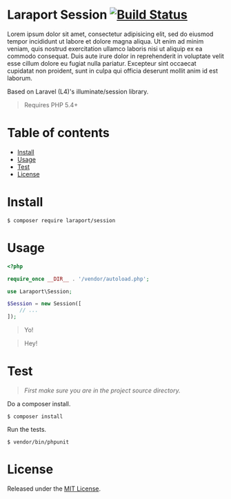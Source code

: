 Laraport Session [![Build Status](https://travis-ci.org/laraport/session.svg?branch=master)](https://travis-ci.org/laraport/session)
======
Lorem ipsum dolor sit amet, consectetur adipisicing elit, sed do eiusmod tempor incididunt ut labore et dolore magna aliqua. Ut enim ad minim veniam, quis nostrud exercitation ullamco laboris nisi ut aliquip ex ea commodo consequat. Duis aute irure dolor in reprehenderit in voluptate velit esse cillum dolore eu fugiat nulla pariatur. Excepteur sint occaecat cupidatat non proident, sunt in culpa qui officia deserunt mollit anim id est laborum.

Based on Laravel (L4)'s illuminate/session library.

> Requires PHP 5.4+

# Table of contents

- [Install](#install)
- [Usage](#usage)
- [Test](#test)
- [License](#license)

# Install
```shell
$ composer require laraport/session
```

# Usage

```php
<?php

require_once __DIR__ . '/vendor/autoload.php';

use Laraport\Session;

$Session = new Session([
    // ...
]);

```

> Yo!

> Hey!

# Test
> *First make sure you are in the project source directory.*

Do a composer install.
```shell
$ composer install
```
Run the tests.
```shell
$ vendor/bin/phpunit
```

# License

Released under the [MIT License](http://opensource.org/licenses/MIT).
